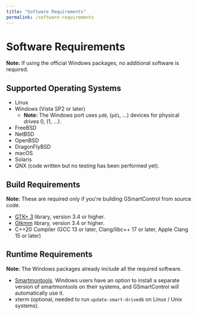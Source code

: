```yaml
---
title: "Software Requirements"
permalink: /software-requirements
---
```


# Software Requirements

**Note:** If using the official Windows packages, no additional software is required.

## Supported Operating Systems
* Linux
* Windows (Vista SP2 or later)
  * **Note:** The Windows port uses `pd0`, (`pd1`, ...) devices
  for physical drives 0, (1, ...).
* FreeBSD
* NetBSD
* OpenBSD
* DragonFlyBSD
* macOS
* Solaris
* QNX (code written but no testing has been performed yet).

## Build Requirements
**Note:** These are required only if you're building GSmartControl from source code.
* [GTK+ 3](https://www.gtk.org) library, version 3.4 or higher.
* [Gtkmm](https://www.gtkmm.org) library, version 3.4 or higher.
* C++20 Compiler (GCC 13 or later, Clang/libc++ 17 or later, Apple Clang 15 or later)

## Runtime Requirements
**Note:** The Windows packages already include all the required software. 
* [Smartmontools](https://www.smartmontools.org/). Windows users have an option to
install a separate version of smartmontools on their systems, and GSmartControl will automatically use it.
* xterm (optional, needed to run `update-smart-drivedb` on Linux / Unix systems).
